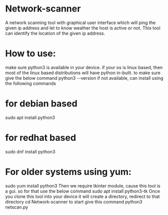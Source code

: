# Network-scanner
A network scanning tool with graphical user interface which will ping the given ip address and let to know weather the host is active or not. This tool can identify the location of the given ip address.
# How to use:
make sure python3 is available in your device. if your os is linux based, then most of the linux based distributions will have python in-built. to make sure give the below command
python3 --version
if not available, can install using the following commands 
# for debian based
sudo apt install python3
# for redhat based
sudo dnf install python3
# For older systems using yum:
sudo yum install python3
Then we require tkinter module, cause this tool is a gui. so for that use the below command
sudo apt install python3-tk
Once you clone this tool into your device it will create a directory, redirect to that directory
cd Network-scanner
to start give this command
python3 netscan.py
